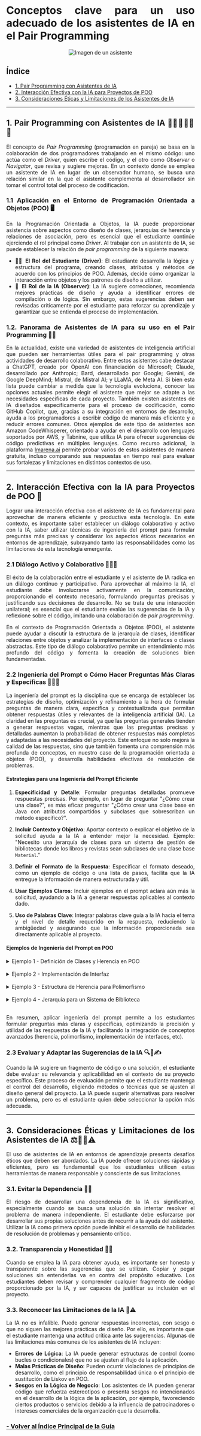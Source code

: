 <div style="text-align: justify;">

# Conceptos clave para un uso adecuado de los asistentes de IA en el Pair Programming

<p align="center">
  <img src="./images/imagen4.webp" alt="Imagen de un asistente">
</p>


## Índice

- [1. Pair Programming con Asistentes de IA ](#1-pair-programming-con-asistentes-de-ia-)
- [2. Interacción Efectiva con la IA para Proyectos de POO ](#2-interacción-efectiva-con-la-ia-para-proyectos-de-poo-)
- [3. Consideraciones Éticas y Limitaciones de los Asistentes de IA](#3-consideraciones-éticas-y-limitaciones-de-los-asistentes-de-ia-)

---

## 1. Pair Programming con Asistentes de IA 👨‍💻🤖👩‍💻💡

El concepto de *Pair Programming* (programación en pareja) se basa en la colaboración de dos programadores trabajando en el mismo código: uno actúa como el *Driver*, quien escribe el código, y el otro como *Observer* o *Navigator*, que revisa y sugiere mejoras. En un contexto donde se emplea un asistente de IA en lugar de un observador humano, se busca una relación similar en la que el asistente complementa al desarrollador sin tomar el control total del proceso de codificación.
<br>

### 1.1 Aplicación en el Entorno de Programación Orientada a Objetos (POO) 🖥️

En la Programación Orientada a Objetos, la IA puede proporcionar asistencia sobre aspectos como diseño de clases, jerarquías de herencia y relaciones de asociación, pero es esencial que el estudiante continúe ejerciendo el rol principal como *Driver*. Al trabajar con un asistente de IA, se puede establecer la relación de *pair programming* de la siguiente manera:
- 👨‍🎓 **El Rol del Estudiante (Driver)**: El estudiante desarrolla la lógica y estructura del programa, creando clases, atributos y métodos de acuerdo con los principios de POO. Además, decide cómo organizar la interacción entre objetos y los patrones de diseño a utilizar.
- 🤖 **El Rol de la IA (Observer)**: La IA sugiere correcciones, recomienda mejores prácticas de diseño y ayuda a identificar errores de compilación o de lógica. Sin embargo, estas sugerencias deben ser revisadas críticamente por el estudiante para reforzar su aprendizaje y garantizar que se entienda el proceso de implementación.

### 1.2. Panorama de Asistentes de IA para su uso en el Pair Programming 🤖🌐
En la actualidad, existe una variedad de asistentes de inteligencia artificial que pueden ser herramientas útiles para el pair programming y otras actividades de desarrollo colaborativo. Entre estos asistentes cabe destacar a ChatGPT, creado por OpenAI con financiación de Microsoft; Claude, desarrollado por Anthropic; Bard, desarrollado por Google; Gemini, de Google DeepMind; Mistral, de Mistral AI; y LLaMA, de Meta AI. Si bien esta lista puede cambiar a medida que la tecnología evoluciona, conocer las opciones actuales permite elegir el asistente que mejor se adapte a las necesidades específicas de cada proyecto. También existen asistentes de IA diseñados específicamente para el proceso de codificación, como GitHub Copilot, que, gracias a su integración en entornos de desarrollo, ayuda a los programadores a escribir código de manera más eficiente y a reducir errores comunes. Otros ejemplos de este tipo de asistentes son Amazon CodeWhisperer, orientado a ayudar en el desarrollo con lenguajes soportados por AWS, y Tabnine, que utiliza IA para ofrecer sugerencias de código predictivas en múltiples lenguajes. 
Como recurso adicional, la plataforma [lmarena.ai](https://lmarena.ai/) permite probar varios de estos asistentes de manera gratuita, incluso comparando sus respuestas en tiempo real para evaluar sus fortalezas y limitaciones en distintos contextos de uso.

---

## 2. Interacción Efectiva con la IA para Proyectos de POO 🚀

Lograr una interacción efectiva con el asistente de IA es fundamental para aprovechar de manera eficiente y productiva esta tecnología. En este contexto, es importante saber establecer un diálogo colaborativo y activo con la IA, saber utilizar técnicas de ingeniería del prompt para formular preguntas más precisas y considerar los aspectos éticos necesarios en entornos de aprendizaje, subrayando tanto las responsabilidades como las limitaciones de esta tecnología emergente.


### 2.1 Diálogo Activo y Colaborativo 💬🤝🤖 

El éxito de la colaboración entre el estudiante y el asistente de IA radica en un diálogo continuo y participativo. Para aprovechar al máximo la IA, el estudiante debe involucrarse activamente en la comunicación, proporcionando el contexto necesario, formulando preguntas precisas y justificando sus decisiones de desarrollo. No se trata de una interacción unilateral; es esencial que el estudiante evalúe las sugerencias de la IA y reflexione sobre el código, imitando una colaboración de *pair programming*.

En el contexto de Programación Orientada a Objetos (POO), el asistente puede ayudar a discutir la estructura de la jerarquía de clases, identificar relaciones entre objetos y analizar la implementación de interfaces o clases abstractas. Este tipo de diálogo colaborativo permite un entendimiento más profundo del código y fomenta la creación de soluciones bien fundamentadas.

### 2.2 Ingeniería del Prompt o Cómo Hacer Preguntas Más Claras y Específicas 📝🤖✨ 

La ingeniería del prompt es la disciplina que se encarga de establecer las estrategias de diseño, optimización y refinamiento a la hora de formular preguntas de manera clara, específica y contextualizada que permitan obtener respuestas útiles y relevantes de la inteligencia artificial (IA). La claridad en las preguntas es crucial, ya que las preguntas generales tienden a generar respuestas vagas, mientras que las preguntas precisas y detalladas aumentan la probabilidad de obtener respuestas más completas y adaptadas a las necesidades del proyecto. Este enfoque no solo mejora la calidad de las respuestas, sino que también fomenta una comprensión más profunda de conceptos, en nuestro caso de la programación orientada a objetos (POO), y desarrolla habilidades efectivas de resolución de problemas.

#### Estrategias para una Ingeniería del Prompt Eficiente

1. **Especificidad y Detalle**: Formular preguntas detalladas promueve respuestas precisas. Por ejemplo, en lugar de preguntar "¿Cómo crear una clase?", es más eficaz preguntar "¿Cómo crear una clase base en Java con atributos compartidos y subclases que sobrescriban un método específico?".

2. **Incluir Contexto y Objetivo**: Aportar contexto o explicar el objetivo de la solicitud ayuda a la IA a entender mejor la necesidad. Ejemplo: "Necesito una jerarquía de clases para un sistema de gestión de bibliotecas donde los libros y revistas sean subclases de una clase base `Material`."

3. **Definir el Formato de la Respuesta**: Especificar el formato deseado, como un ejemplo de código o una lista de pasos, facilita que la IA entregue la información de manera estructurada y útil.

4. **Usar Ejemplos Claros**: Incluir ejemplos en el prompt aclara aún más la solicitud, ayudando a la IA a generar respuestas aplicables al contexto dado.

5. **Uso de Palabras Clave**: Integrar palabras clave guía a la IA hacia el tema y el nivel de detalle requerido en la respuesta, reduciendo la ambigüedad y asegurando que la información proporcionada sea directamente aplicable al proyecto.

#### Ejemplos de Ingeniería del Prompt en POO

<details>

<summary>Ejemplo 1 - Definición de Clases y Herencia en POO

</summary>


  - **Pregunta General**: `¿Cómo creo una clase?`
    - **Respuesta de la IA**:
      ```java
      public class MiClase {
          // cuerpo de definición...
      }
      ```
    Esta respuesta se limita a la sintaxis básica y puede ser útil para principiantes, pero no aporta suficiente valor en un contexto más complejo.

  - **Pregunta Específica con Ingeniería del Prompt**: `¿Cómo implemento una clase base "Vehículo" en Java que contenga atributos comunes como "marca" y "modelo", y dos subclases "Coche" y "Moto" que sobrescriban un método denominado "mostrarInfo()" para mostrar el estado interno de sus objetos?`




    - **Respuesta de la IA**:
      ```java
      public class Vehiculo {
          protected String marca;
          protected String modelo;

          public Vehiculo(String marca, String modelo) {
              this.marca = marca;
              this.modelo = modelo;
          }

          public void mostrarInfo() {
              System.out.println("Marca: " + marca);
              System.out.println("Modelo: " + modelo);
          }
      }

      // Subclase Coche
      class Coche extends Vehiculo {
          private int numPuertas;

          public Coche(String marca, String modelo, int numPuertas) {
              super(marca, modelo);
              this.numPuertas = numPuertas;
          }

          @Override
          public void mostrarInfo() {
              super.mostrarInfo();
              System.out.println("Número de puertas: " + numPuertas);
          }
      }

      // Subclase Moto
      class Moto extends Vehiculo {
          private boolean tieneSidecar;

          public Moto(String marca, String modelo, boolean tieneSidecar) {
              super(marca, modelo);
              this.tieneSidecar = tieneSidecar;
          }

          @Override
          public void mostrarInfo() {
              super.mostrarInfo();
              System.out.println("Tiene sidecar: " + (tieneSidecar ? "Sí" : "No"));
          }
      }
      ```

    En este caso, la respuesta de la IA proporciona un diseño de jerarquía de clases, incluyendo herencia, sobrescritura de métodos y uso de constructores, lo cual es útil para un desarrollador que busca una implementación detallada.

</details>
<br>

<details>

<summary>Ejemplo 2 - Implementación de Interfaz

</summary>

  - **Pregunta General**: `¿Qué es una interfaz en Java?`
    - **Respuesta de la IA**: `Una interfaz es un contrato que especifica métodos que una clase debe implementar.`
  - **Pregunta con Palabras Clave**: `¿Cuándo y cómo debería usar una interfaz en Java para implementar múltiples comportamientos en mis clases?`
    - **Respuesta de la IA**:
      ```java
      public interface Volable {
          void volar();
      }

      public interface Nadable {
          void nadar();
      }

      public class Pato implements Volable, Nadable {
          @Override
          public void volar() {
              System.out.println("El pato está volando.");
          }

          @Override
          public void nadar() {
              System.out.println("El pato está nadando.");
          }
      }
      ```
      
    Aquí, la IA responde de manera detallada con un ejemplo que muestra cómo implementar múltiples comportamientos a través de interfaces.

</details>
<br>

<details>

<summary>Ejemplo 3 - Estructura de Herencia para Polimorfismo

</summary>

  - **Pregunta Original**: `¿Cómo aplico herencia en mi proyecto?`
  - **Pregunta con Ingeniería del Prompt**: `Estoy desarrollando una aplicación en Java y necesito implementar herencia para una clase base "Animal", con subclases "Perro" y "Gato" que sobrescriban un método "hacerSonido()". ¿Cómo podría estructurar esto para lograr un código eficiente y limpio?`
    - **Respuesta de la IA**:
      ```java
      public class Animal {
          public void hacerSonido() {
              System.out.println("Sonido genérico");
          }
      }

      public class Perro extends Animal {
          @Override
          public void hacerSonido() {
              System.out.println("Ladrido");
          }
      }

      public class Gato extends Animal {
          @Override
          public void hacerSonido() {
              System.out.println("Maullido");
          }
      }
      ```

  En este ejemplo, la IA ofrece un diseño polimórfico que permite a las subclases `Perro` y `Gato` sobrescribir el método `hacerSonido()`, lo cual es útil para aplicar herencia y polimorfismo de manera eficaz.

</details>
<br>

<details>

<summary>Ejemplo 4 - Jerarquía para un Sistema de Biblioteca

</summary>

  - **Pregunta con Contexto y Objetivo**: `Necesito una jerarquía de clases para un sistema de gestión de biblioteca donde los libros y revistas sean subclases de una clase base "Material". ¿Cómo estructuro esto para implementar polimorfismo y asegurar que cada material tenga su propio identificador único?`

    - **Respuesta de la IA**:
      ```java
      public abstract class Material {
          protected String id;
          protected String titulo;

          public Material(String id, String titulo) {
              this.id = id;
              this.titulo = titulo;
          }

          public abstract void mostrarInfo();
      }

      public class Libro extends Material {
          private String autor;

          public Libro(String id, String titulo, String autor) {
              super(id, titulo);
              this.autor = autor;
          }

          @Override
          public void mostrarInfo() {
              System.out.println("ID: " + id);
              System.out.println("Título: " + titulo);
              System.out.println("Autor: " + autor);
          }
      }

      public class Revista extends Material {
          private int numeroEdicion;

          public Revista(String id, String titulo, int numeroEdicion) {
              super(id, titulo);
              this.numeroEdicion = numeroEdicion;
          }

          @Override
          public void mostrarInfo() {
              System.out.println("ID: " + id);
              System.out.println("Título: " + titulo);
              System.out.println("Número de Edición: " + numeroEdicion);
          }
      }
      ```
    Este diseño responde a la necesidad específica de una jerarquía en un sistema de biblioteca, implementando el polimorfismo con métodos sobrescritos en cada subclase.

</details>
<br>

En resumen, aplicar ingeniería del prompt permite a los estudiantes formular preguntas más claras y específicas, optimizando la precisión y utilidad de las respuestas de la IA y facilitando la integración de conceptos avanzados (herencia, polimorfismo, implementación de interfaces, etc).


### 2.3 Evaluar y Adaptar las Sugerencias de la IA 🔍🤖✍️ 

Cuando la IA sugiere un fragmento de código o una solución, el estudiante debe evaluar su relevancia y aplicabilidad en el contexto de su proyecto específico. Este proceso de evaluación permite que el estudiante mantenga el control del desarrollo, eligiendo métodos o técnicas que se ajusten al diseño general del proyecto. La IA puede sugerir alternativas para resolver un problema, pero es el estudiante quien debe seleccionar la opción más adecuada.

---
<a id="consideraciones-eticas"></a>
## 3. Consideraciones Éticas y Limitaciones de los Asistentes de IA  ⚖️🚫🤖⚠️
El uso de asistentes de IA en entornos de aprendizaje presenta desafíos éticos que deben ser abordados. La IA puede ofrecer soluciones rápidas y eficientes, pero es fundamental que los estudiantes utilicen estas herramientas de manera responsable y consciente de sus limitaciones.

### 3.1. Evitar la Dependencia 🚫🤖 
El riesgo de desarrollar una dependencia de la IA es significativo, especialmente cuando se busca una solución sin intentar resolver el problema de manera independiente. El estudiante debe esforzarse por desarrollar sus propias soluciones antes de recurrir a la ayuda del asistente. Utilizar la IA como primera opción puede inhibir el desarrollo de habilidades de resolución de problemas y pensamiento crítico.

### 3.2. Transparencia y Honestidad 🔎🤝 
Cuando se emplea la IA para obtener ayuda, es importante ser honesto y transparente sobre las sugerencias que se utilizan. Copiar y pegar soluciones sin entenderlas va en contra del propósito educativo. Los estudiantes deben revisar y comprender cualquier fragmento de código proporcionado por la IA, y ser capaces de justificar su inclusión en el proyecto.

### 3.3. Reconocer las Limitaciones de la IA 🤖⚠️ 
La IA no es infalible. Puede generar respuestas incorrectas, con sesgo o que no siguen las mejores prácticas de diseño. Por ello, es importante que el estudiante mantenga una actitud crítica ante las sugerencias. Algunas de las limitaciones más comunes de los asistentes de IA incluyen:

- **Errores de Lógica**: La IA puede generar estructuras de control (como bucles o condicionales) que no se ajusten al flujo de la aplicación.
- **Malas Prácticas de Diseño**: Pueden ocurrir violaciones de principios de desarrollo, como el principio de responsabilidad única o el principio de sustitución de Liskov en POO.
- **Sesgos en la Lógica de Negocio**: Los asistentes de IA pueden generar código que refuerza estereotipos o presenta sesgos no intencionados en el desarrollo de la lógica de la aplicación, por ejemplo, favoreciendo ciertos productos o servicios debido a la influencia de patrocinadores o intereses comerciales de la organización que la desarrolla.

### [- Volver al Índice Principal de la Guía](/README.md)

</div>
